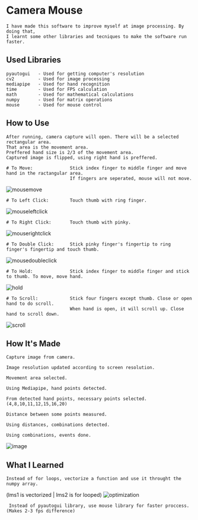 
# Camera Mouse

    I have made this software to improve myself at image processing. By doing that, 
    I learnt some other libraries and tecniques to make the software run faster.



## Used Libraries

    pyautogui   - Used for getting computer's resolution
    cv2         - Used for image processing
    mediapipe   - Used for hand recognition
    time        - Used for FPS calculation
    math        - Used for mathematical calculations
    numpy       - Used for matrix operations
    mouse       - Used for mouse control

## How to Use

    After running, camera capture will open. There will be a selected rectangular area. 
    That area is the movement area.
    Preffered hand size is 2/3 of the movement area.
    Captured image is flipped, using right hand is preffered.

    # To Move:              Stick index finger to middle finger and move hand in the ractangular area. 
                            If fingers are seperated, mouse will not move.
![mousemove](https://user-images.githubusercontent.com/104989834/188672203-5e020b15-3faa-4da8-a6d0-3b6347e58f4f.gif)

    # To Left Click:        Touch thumb with ring finger.
![mouseleftclick](https://user-images.githubusercontent.com/104989834/188672263-6d8f53b0-899b-4505-95cb-246c6b05fb72.gif)
    
    # To Right Click:       Touch thumb with pinky.
![mouserightclick](https://user-images.githubusercontent.com/104989834/188673128-618250a6-3262-4c84-b3d6-7042fd0445d3.gif)

    # To Double Click:      Stick pinky finger's fingertip to ring finger's fingertip and touch thumb.
![mousedoubleclick](https://user-images.githubusercontent.com/104989834/188674123-156ea700-d28e-418c-8000-4d0c0749ec19.gif)

    # To Hold:              Stick index finger to middle finger and stick to thumb. To move, move hand.
![hold](https://user-images.githubusercontent.com/104989834/188679632-eae64cce-a99d-4f45-a488-89dca73efbee.gif)

    # To Scroll:            Stick four fingers except thumb. Close or open hand to do scroll.
                            When hand is open, it will scroll up. Close hand to scroll down.
![scroll](https://user-images.githubusercontent.com/104989834/188675813-91355116-f9ad-459e-bfce-747767c09772.gif)

## How It's Made

    Capture image from camera.
    
    Image resolution updated according to screen resolution.
    
    Movement area selected.

    Using Mediapipe, hand points detected. 
 
    From detected hand points, necessary points selected. (4,8,10,11,12,15,16,20)
    
    Distance between some points measured.
    
    Using distances, combinations detected.
    
    Using combinations, events done.

![image](https://user-images.githubusercontent.com/104989834/188865875-1b7d781e-d64f-418a-8b48-8d07b905dd04.png)

## What I Learned

    Instead of for loops, vectorize a function and use it throught the numpy array.
   (lms1 is vectorized | lms2 is for looped)
![optimization](https://user-images.githubusercontent.com/104989834/188869146-4a1af636-ff03-4b90-b6f8-348ef5e15ff2.png)

     Instead of pyautogui library, use mouse library for faster proccess. (Makes 2-3 fps difference)




